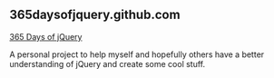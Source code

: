 ## 365daysofjquery.github.com

[365 Days of jQuery](img/logo-370x130.png)

A personal project to help myself and hopefully others have a better understanding of jQuery and create some cool stuff.